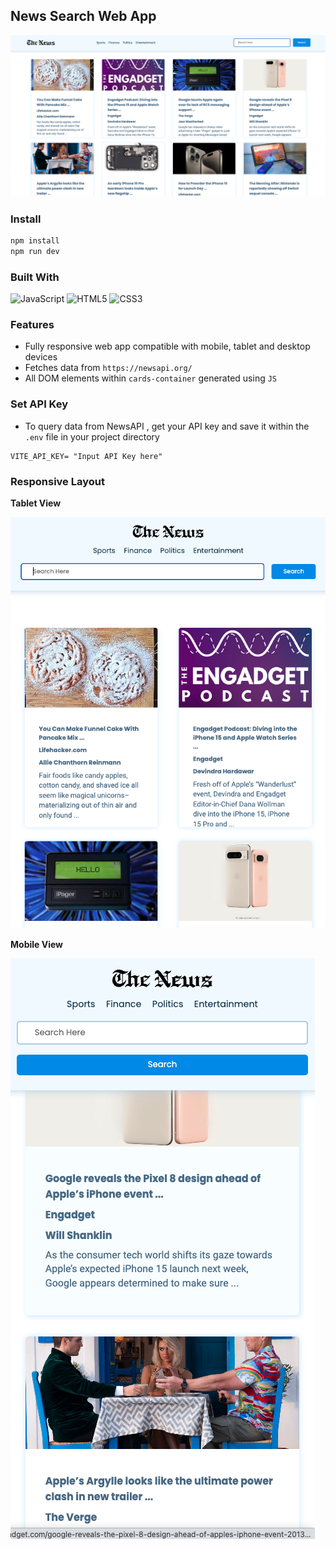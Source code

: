 ## News Search Web App
![Desktop View](./desktop-view.png)

### Install

```bash
npm install
npm run dev
```
### Built With 
![JavaScript](https://img.shields.io/badge/javascript-%23323330.svg?style=for-the-badge&logo=javascript&logoColor=%23F7DF1E) ![HTML5](https://img.shields.io/badge/html5-%23E34F26.svg?style=for-the-badge&logo=html5&logoColor=white) ![CSS3](https://img.shields.io/badge/css3-%231572B6.svg?style=for-the-badge&logo=css3&logoColor=white)

### Features
- Fully responsive web app compatible with mobile, tablet and desktop devices
- Fetches data from  `https://newsapi.org/`
- All DOM elements within `cards-container` generated using `JS`

### Set API Key

- To query data from NewsAPI , get your API key and save it within the `.env` file in your project directory


```
VITE_API_KEY= "Input API Key here"
```

### Responsive Layout

<b>Tablet View</b>

![Tablet View](./tablet-view.png)

<b>Mobile View</b>

![Mobile View](./mobile-view.png)


